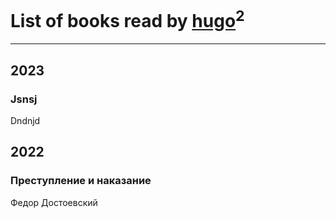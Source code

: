 # List of books read by [hugo](https://plus.google.com/u/0/105063533945004840111/)<sup>2</sup>
---

## 2023

### Jsnsj
Dndnjd



## 2022

### Преступление и наказание
Федор Достоевский



